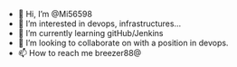 - 👋 Hi, I’m @Mi56598
- 👀 I’m interested in devops, infrastructures...
- 🌱 I’m currently learning gitHub/Jenkins
- 💞️ I’m looking to collaborate on with a position in devops.
- 📫 How to reach me breezer88@

<!---
Mi56598/Mi56598 is a ✨ special ✨ repository because its `README.md` (this file) appears on your GitHub profile.
You can click the Preview link to take a look at your changes.
--->
